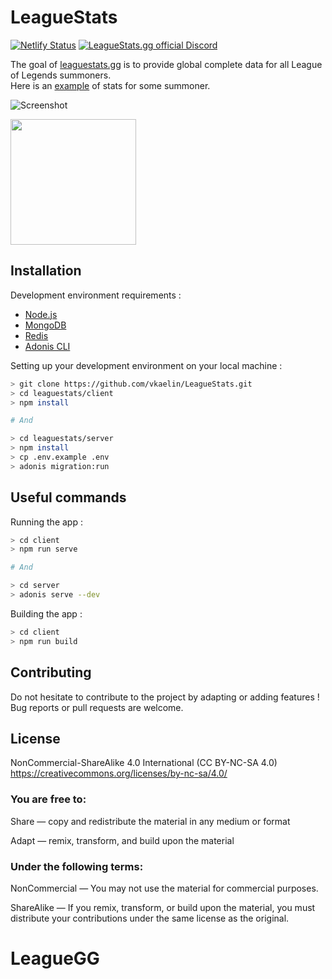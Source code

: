 # LeagueStats

[![Netlify Status](https://api.netlify.com/api/v1/badges/caa8be10-e095-4934-81ef-b662fb73483f/deploy-status)](https://app.netlify.com/sites/leaguestats-gg/deploys)
<a href="https://discord.gg/RjBzjfk"><img src="https://img.shields.io/badge/Discord-join%20chat-738bd7.svg" alt="LeagueStats.gg official Discord"></a>


The goal of [leaguestats.gg](https://leaguestats.gg) is to provide global complete data for all League of Legends summoners.  
Here is an [example](https://leaguestats.gg/summoner/euw/Alderiate) of stats for some summoner.

![Screenshot](https://res.cloudinary.com/kln/image/upload/v1580935119/leaguestats-preview.png)

<p>
  <a href="https://www.digitalocean.com/">
    <img src="https://opensource.nyc3.cdn.digitaloceanspaces.com/attribution/assets/PoweredByDO/DO_Powered_by_Badge_blue.svg" width="201px">
  </a>
</p>

## Installation

Development environment requirements :
- [Node.js](https://nodejs.org/en/download/)
- [MongoDB](https://www.mongodb.com/download-center/community)
- [Redis](https://redis.io/download)
- [Adonis CLI](https://github.com/adonisjs/adonis-cli)

Setting up your development environment on your local machine :
```bash
> git clone https://github.com/vkaelin/LeagueStats.git
> cd leaguestats/client
> npm install

# And

> cd leaguestats/server
> npm install
> cp .env.example .env
> adonis migration:run
```

## Useful commands
Running the app :
```bash
> cd client
> npm run serve

# And

> cd server
> adonis serve --dev
```

Building the app :
```bash
> cd client
> npm run build
```

## Contributing

Do not hesitate to contribute to the project by adapting or adding features ! Bug reports or pull requests are welcome.

## License

NonCommercial-ShareAlike 4.0 International (CC BY-NC-SA 4.0)  
https://creativecommons.org/licenses/by-nc-sa/4.0/

### You are free to:

Share — copy and redistribute the material in any medium or format

Adapt — remix, transform, and build upon the material

### Under the following terms:


NonCommercial — You may not use the material for commercial purposes.

ShareAlike — If you remix, transform, or build upon the material, you must distribute your contributions under the same license as the original.
# LeagueGG
